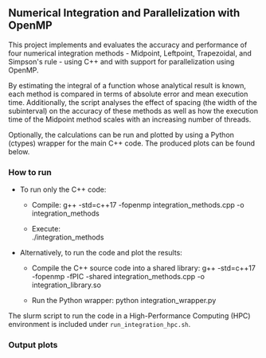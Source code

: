 
## Numerical Integration and Parallelization with OpenMP

This project implements and evaluates the accuracy and performance of four numerical integration methods - Midpoint, Leftpoint, Trapezoidal, and Simpson's rule - using C++ and with support for parallelization using OpenMP. 

By estimating the integral of a function whose analytical result is known, each method is compared in terms of absolute error and mean execution time. Additionally, the script analyses the effect of spacing (the width of the subinterval) on the accuracy of these methods as well as how the execution time of the Midpoint method scales with an increasing number of threads. 

Optionally, the calculations can be run and plotted by using a Python (ctypes) wrapper for the main C++ code. The produced plots can be found below. 

### How to run

- To run only the C++ code: 
    - Compile: 
            g++ -std=c++17 -fopenmp integration_methods.cpp -o integration_methods

    - Execute:    
            ./integration_methods

- Alternatively, to run the code and plot the results: 

    - Compile the C++ source code into a shared library:
            g++ -std=c++17 -fopenmp -fPIC -shared integration_methods.cpp -o integration_library.so

    - Run the Python wrapper: 
            python integration_wrapper.py

The slurm script to run the code in a High-Performance Computing (HPC) environment is included under  `run_integration_hpc.sh`.

### Output plots

